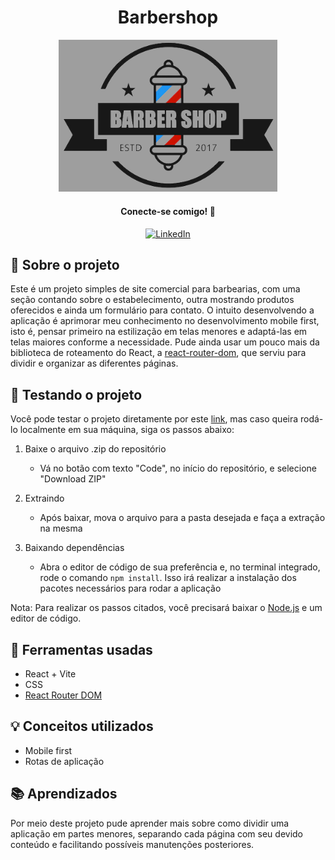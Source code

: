 <h1 align='center'>Barbershop</h1>

<div align='center'>
    <img src='./barber_logo-readme.png' width='350px'/>
</div>

<div align='center'>
    <h4>Conecte-se comigo! 🤝</h4>
    <a href='https://www.linkedin.com/in/gustavo-atanazio'>
        <img src='https://img.shields.io/badge/linkedin-0A66C2?style=for-the-badge&logo=linkedin&logoColor=white' alt='LinkedIn'/>
    </a>
</div>

## 📘 Sobre o projeto
Este é um projeto simples de site comercial para barbearias, com uma seção contando sobre o estabelecimento, outra mostrando produtos oferecidos e ainda um formulário para contato. O intuito desenvolvendo a aplicação é aprimorar meu conhecimento no desenvolvimento mobile first, isto é, pensar primeiro na estilização em telas menores e adaptá-las em telas maiores conforme a necessidade. Pude ainda usar um pouco mais da biblioteca de roteamento do React, a [react-router-dom](https://reactrouter.com/en/main), que serviu para dividir e organizar as diferentes páginas.


## 🚀 Testando o projeto
Você pode testar o projeto diretamente por este [link](https://barbershop-green.vercel.app/), mas caso queira rodá-lo localmente em sua máquina, siga os passos abaixo:

1. Baixe o arquivo .zip do repositório
    - Vá no botão com texto "Code", no início do repositório, e selecione "Download ZIP"

2. Extraindo
    - Após baixar, mova o arquivo para a pasta desejada e faça a extração na mesma

3. Baixando dependências
    - Abra o editor de código de sua preferência e, no terminal integrado, rode o comando `npm install`. Isso irá realizar a instalação dos pacotes necessários para rodar a aplicação

Nota: Para realizar os passos citados, você precisará baixar o [Node.js](https://nodejs.org/pt-br) e um editor de código.

## 🔨 Ferramentas usadas
- React + Vite
- CSS
- [React Router DOM](https://reactrouter.com/en/main)

## 💡 Conceitos utilizados
- Mobile first
- Rotas de aplicação

## 📚 Aprendizados
Por meio deste projeto pude aprender mais sobre como dividir uma aplicação em partes menores, separando cada página com seu devido conteúdo e facilitando possíveis manutenções posteriores.